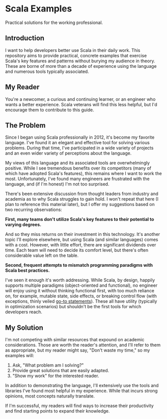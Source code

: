 # Scala Examples

Practical solutions for the working professional.

## Introduction

I want to help developers better use Scala in their daily work. This repository aims to provide practical, concrete examples that exercise Scala's key features and patterns without burying my audience in theory. These are borne of more than a decade of experience using the language and numerous tools typically associated.

## My Reader

You're a newcomer, a curious and continuing learner, or an engineer who wants a better experience. Scala veterans will find this less helpful, but I'd encourage them to contribute to this guide.

## The Problem

Since I began using Scala professionally in 2012, it's become my favorite language. I've found it an elegant and effective tool for solving various problems. During that time, I've participated in a wide variety of projects and an even wider variety of perceptions about the language.

My views of this language and its associated tools are overwhelmingly positive. While I see tremendous benefits over its competitors (many of which have adopted Scala's features), this remains where I want to work the most. Unfortunately, I've found many engineers are frustrated with the language, and (if I'm honest) I'm not too surprised.

There's been extensive discussion from thought leaders from industry and academia as to why Scala struggles to gain hold. I won't repeat that here (I plan to reference this material later), but I offer my suggestions based on two recurring observations:

**First, many teams don't utilize Scala's key features to their potential to varying degrees.**

And so they miss returns on their investment in this technology. It's another topic I'll explore elsewhere, but using Scala (and similar languages) comes with a cost. However, with little effort, there are significant dividends over time. Each team will need to decide its comfort level, but there's often considerable value left on the table.

**Second, frequent attempts to mismatch programming paradigms with Scala best practices.**

I've seen it enough it's worth addressing. While Scala, by design, happily supports multiple paradigms (object-oriented and functional), no engineer will enjoy using it without thinking functional first, with too much reliance on, for example, mutable state, side effects, or breaking control flow (with exceptions, thinly veiled [go-to statements](https://en.wikipedia.org/wiki/Considered_harmful)). These all have utility (typically in optimization scenarios) but shouldn't be the first tools for which developers reach.

## My Solution

I'm not competing with similar resources that expound on academic considerations. Those are worth the reader's attention, and I'll refer to them as appropriate, but my reader might say, "Don't waste my time," so my examples will:

1. Ask, "What problem am I solving?"
1. Provide great solutions that are easily adapted.
1. "Show my work" for the interested reader.

In addition to demonstrating the language, I'll extensively use the tools and libraries I've found most helpful in my experience. While that incurs strong opinions, most concepts naturally translate.

If I'm successful, my readers will find ways to increase their productivity and find starting points to expand their knowledge.
